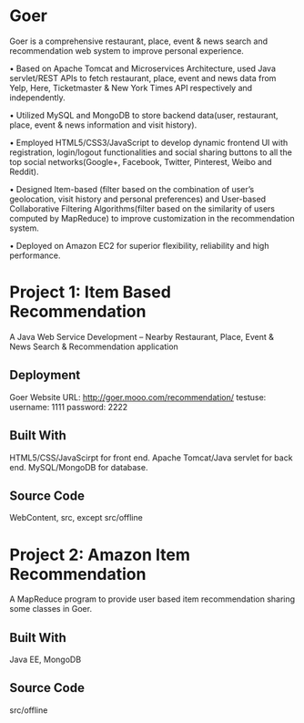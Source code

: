 # Goer
Goer is a comprehensive restaurant, place, event &amp; news search and recommendation web system to improve personal experience.

• Based on Apache Tomcat and Microservices Architecture, used Java servlet/REST APIs to fetch restaurant, place, event and news data from Yelp, Here, Ticketmaster & New York Times API respectively and independently.

• Utilized MySQL and MongoDB to store backend data(user, restaurant, place, event & news information and visit history).

• Employed HTML5/CSS3/JavaScript to develop dynamic frontend UI with registration, login/logout functionalities and social sharing buttons to all the top social networks(Google+, Facebook, Twitter, Pinterest, Weibo and Reddit).

• Designed Item-based (filter based on the combination of user’s geolocation, visit history and personal preferences) and User-based Collaborative Filtering Algorithms(filter based on the similarity of users computed by MapReduce) to improve
customization in the recommendation system.

• Deployed on Amazon EC2 for superior flexibility, reliability and high performance.

# Project 1: Item Based Recommendation
A Java Web Service Development – Nearby Restaurant, Place, Event &amp; News Search & Recommendation application

## Deployment
Goer Website URL: http://goer.mooo.com/recommendation/  testuse: username: 1111 password: 2222

## Built With
HTML5/CSS/JavaScirpt for front end. Apache Tomcat/Java servlet for back end. MySQL/MongoDB for database.

## Source Code
WebContent, src, except src/offline

# Project 2: Amazon Item Recommendation
A MapReduce program to provide user based item recommendation sharing some classes in Goer.

## Built With
Java EE, MongoDB

## Source Code
src/offline
